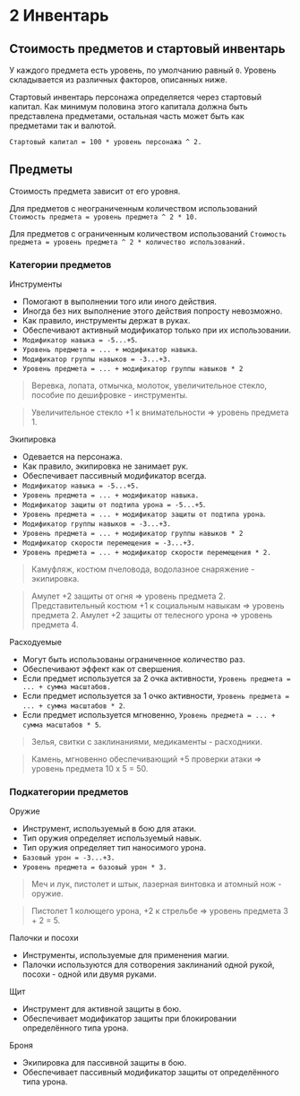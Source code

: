 # 2 Инвентарь

## Стоимость предметов и стартовый инвентарь

У каждого предмета есть уровень, по умолчанию равный `0`.
Уровень складывается из различных факторов, описанных ниже.

Стартовый инвентарь персонажа определяется через стартовый капитал.
Как минимум половина этого капитала должна быть представлена предметами,
остальная часть может быть как предметами так и валютой.

`Стартовый капитал = 100 * уровень персонажа ^ 2.`

## Предметы

Стоимость предмета зависит от его уровня.

Для предметов с неограниченным количеством использований
`Стоимость предмета = уровень предмета ^ 2 * 10.`

Для предметов с ограниченным количеством использований
`Стоимость предмета = уровень предмета ^ 2 * количество использований.`

### Категории предметов

Инструменты
- Помогают в выполнении того или иного действия.
- Иногда без них выполнение этого действия попросту невозможно.
- Как правило, инструменты держат в руках.
- Обеспечивают активный модификатор только при их использовании.
- `Модификатор навыка = -5...+5`.
- `Уровень предмета = ... + модификатор навыка`.
- `Модификатор группы навыков = -3...+3.`
- `Уровень предмета = ... + модификатор группы навыков * 2`

>Веревка, лопата, отмычка, молоток, увеличительное стекло, пособие по дешифровке - инструменты.

>Увеличительное стекло +1 к внимательности => уровень предмета 1.

Экипировка
- Одевается на персонажа.
- Как правило, экипировка не занимает рук.
- Обеспечивает пассивный модификатор всегда.
- `Модификатор навыка = -5...+5.`
- `Уровень предмета = ... + модификатор навыка.`
- `Модификатор защиты от подтипа урона = -5...+5`.
- `Уровень предмета = ... + модификатор защиты от подтипа урона`.
- `Модификатор группы навыков = -3...+3.`
- `Уровень предмета = ... + модификатор группы навыков * 2`
- `Модификатор скорости перемещения = -3...+3.`
- `Уровень предмета = ... + модификатор скорости перемещения * 2.`

>Камуфляж, костюм пчеловода, водолазное снаряжение - экипировка.

>Амулет +2 защиты от огня => уровень предмета 2.
>Представительный костюм +1 к социальным навыкам => уровень предмета 2.
>Амулет +2 защиты от телесного урона => уровень предмета 4.

Расходуемые
- Могут быть использованы ограниченное количество раз.
- Обеспечивают эффект как от свершения.
- Если предмет используется за 2 очка активности, `Уровень предмета = ... + сумма масштабов.`
- Если предмет используется за 1 очко активности, `Уровень предмета = ... + сумма масштабов * 2`.
- Если предмет используется мгновенно, `Уровень предмета = ... + сумма масштабов * 5`.

>Зелья, свитки с заклинаниями, медикаменты - расходники.

>Камень, мгновенно обеспечивающий +5 проверки атаки => уровень предмета 10 х 5 = 50.

### Подкатегории предметов

Оружие
- Инструмент, используемый в бою для атаки.
- Тип оружия определяет используемый навык.
- Тип оружия определяет тип наносимого урона. 
- `Базовый урон = -3...+3.`
- `Уровень предмета = базовый урон * 3.`

>Меч и лук, пистолет и штык, лазерная винтовка и атомный нож - оружие.

>Пистолет 1 колющего урона, +2 к стрельбе => уровень предмета 3 + 2 = 5.

Палочки и посохи
- Инструменты, используемые для применения магии.
- Палочки используются для сотворения заклинаний одной рукой, посохи - одной или двумя руками.

Щит
- Инструмент для активной защиты в бою.
- Обеспечивает модификатор защиты при блокировании определённого типа урона.

Броня
- Экипировка для пассивной защиты в бою.
- Обеспечивает пассивный модификатор защиты от определённого типа урона.
